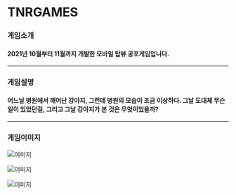 # TNRGAMES
### 게임소개 
#### 2021년 10월부터 11월까지 개발한 모바일 탑뷰 공포게임입니다.
----------
### 게임설명
#### 어느날 병원에서 깨어난 강아지, 그런데 병원의 모습이 조금 이상하다. 그날 도대체 무슨 일이 있었던걸, 그리고 그날 강아지가 본 것은 무엇이었을까?
----------
### 게임이미지

![이미지](https://cdn.discordapp.com/attachments/1031870281893031999/1084353474977874010/image.png)

![이미지](https://cdn.discordapp.com/attachments/1031870281893031999/1084352749648490506/image.png)

![이미지](https://cdn.discordapp.com/attachments/1031870281893031999/1084352835518484552/image.png)
